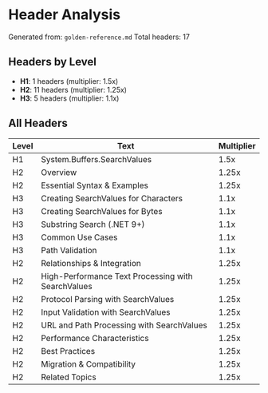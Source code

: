 # Header Analysis

Generated from: `golden-reference.md`
Total headers: 17

## Headers by Level

- **H1**: 1 headers (multiplier: 1.5x)
- **H2**: 11 headers (multiplier: 1.25x)
- **H3**: 5 headers (multiplier: 1.1x)

## All Headers

| Level | Text | Multiplier |
|-------|------|------------|
| H1 | System.Buffers.SearchValues | 1.5x |
| H2 | Overview | 1.25x |
| H2 | Essential Syntax & Examples | 1.25x |
| H3 | Creating SearchValues for Characters | 1.1x |
| H3 | Creating SearchValues for Bytes | 1.1x |
| H3 | Substring Search (.NET 9+) | 1.1x |
| H3 | Common Use Cases | 1.1x |
| H3 | Path Validation | 1.1x |
| H2 | Relationships & Integration | 1.25x |
| H2 | High-Performance Text Processing with SearchValues | 1.25x |
| H2 | Protocol Parsing with SearchValues | 1.25x |
| H2 | Input Validation with SearchValues | 1.25x |
| H2 | URL and Path Processing with SearchValues | 1.25x |
| H2 | Performance Characteristics | 1.25x |
| H2 | Best Practices | 1.25x |
| H2 | Migration & Compatibility | 1.25x |
| H2 | Related Topics | 1.25x |
